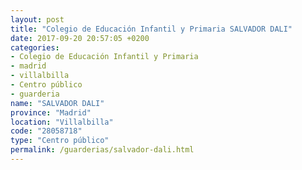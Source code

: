```yaml
---
layout: post
title: "Colegio de Educación Infantil y Primaria SALVADOR DALI"
date: 2017-09-20 20:57:05 +0200
categories:
- Colegio de Educación Infantil y Primaria
- madrid
- villalbilla
- Centro público
- guarderia
name: "SALVADOR DALI"
province: "Madrid"
location: "Villalbilla"
code: "28058718"
type: "Centro público"
permalink: /guarderias/salvador-dali.html
---
```

